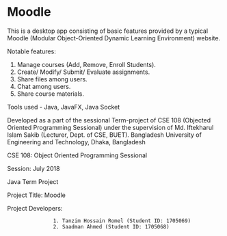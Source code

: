 # Moodle

This is a desktop app consisting of basic features provided by a typical Moodle (Modular Object-Oriented Dynamic Learning Environment) website.

Notable features:
1. Manage courses (Add, Remove, Enroll Students).
2. Create/ Modify/ Submit/ Evaluate assignments.
3. Share files among users.
4. Chat among users.
5. Share course materials.

Tools used - Java, JavaFX, Java Socket

Developed as a part of the sessional Term-project of CSE 108 (Objected Oriented Programming Sessional) under the supervision of Md. Iftekharul Islam Sakib (Lecturer, Dept. of CSE, BUET).
Bangladesh University of Engineering and Technology,
Dhaka, Bangladesh




CSE 108: Object Oriented Programming Sessional




Session: July 2018

Java Term Project




Project Title: Moodle




Project Developers: 



                   1. Tanzim Hossain Romel (Student ID: 1705069)
                   2. Saadman Ahmed (Student ID: 1705068)
                    
